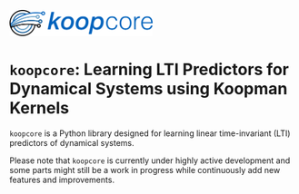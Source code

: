 <p align = "left">
  <img src="finalLogo.svg" alt="SVG Image" style="width:50%;"/>
</p>

# `koopcore`: Learning LTI Predictors for Dynamical Systems using Koopman Kernels

`koopcore` is a Python library designed for learning linear time-invariant (LTI) predictors of dynamical systems. 

Please note that `koopcore` is currently under highly active development and some parts might still be a work in progress while continuously add new features and improvements.
